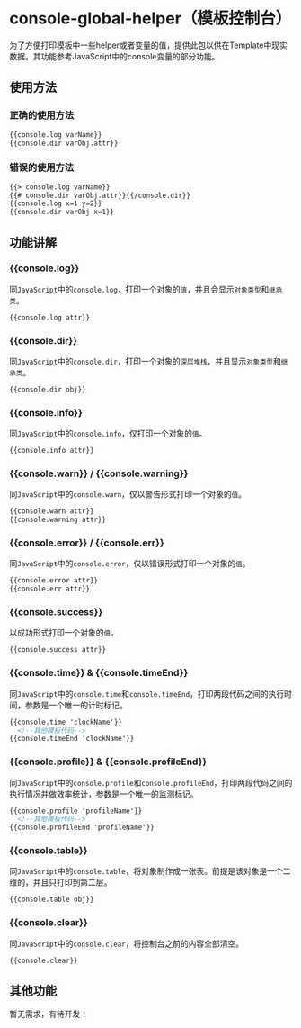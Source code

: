 console-global-helper（模板控制台）
===============================

为了方便打印模板中一些helper或者变量的值，提供此包以供在Template中现实数据。其功能参考JavaScript中的console变量的部分功能。

##  使用方法

### 正确的使用方法

```html
{{console.log varName}}
{{console.dir varObj.attr}}
```

### 错误的使用方法

```html
{{> console.log varName}}
{{# console.dir varObj.attr}}{{/console.dir}}
{{console.log x=1 y=2}}
{{console.dir varObj x=1}}
```

##  功能讲解

### {{console.log}}

同`JavaScript`中的`console.log`，打印一个对象的`值`，并且会显示`对象类型`和`继承类`。

```html
{{console.log attr}}
```

### {{console.dir}}

同`JavaScript`中的`console.dir`，打印一个对象的`深层堆栈`，并且显示`对象类型`和`继承类`。

```html
{{console.dir obj}}
```

### {{console.info}}

同`JavaScript`中的`console.info`，仅打印一个对象的`值`。

```html
{{console.info attr}}
```

### {{console.warn}}  /  {{console.warning}}

同`JavaScript`中的`console.warn`，仅以警告形式打印一个对象的`值`。

```html
{{console.warn attr}}
{{console.warning attr}}
```

### {{console.error}}  /  {{console.err}}

同`JavaScript`中的`console.error`，仅以错误形式打印一个对象的`值`。

```html
{{console.error attr}}
{{console.err attr}}
```

### {{console.success}}

以成功形式打印一个对象的`值`。

```html
{{console.success attr}}
```

### {{console.time}} & {{console.timeEnd}}

同`JavaScript`中的`console.time`和`console.timeEnd`，打印两段代码之间的执行时间，参数是一个唯一的计时标记。

```html
{{console.time 'clockName'}}
  <!--其他模板代码-->
{{console.timeEnd 'clockName'}}
```

### {{console.profile}} & {{console.profileEnd}}

同`JavaScript`中的`console.profile`和`console.profileEnd`，打印两段代码之间的执行情况并做效率统计，参数是一个唯一的监测标记。

```html
{{console.profile 'profileName'}}
  <!--其他模板代码-->
{{console.profileEnd 'profileName'}}
```

### {{console.table}}

同`JavaScript`中的`console.table`，将对象制作成一张表。前提是该对象是一个二维的，并且只打印到第二层。

```html
{{console.table obj}}
```

### {{console.clear}}

同`JavaScript`中的`console.clear`，将控制台之前的内容全部清空。

```html
{{console.clear}}
```

##  其他功能

暂无需求，有待开发！